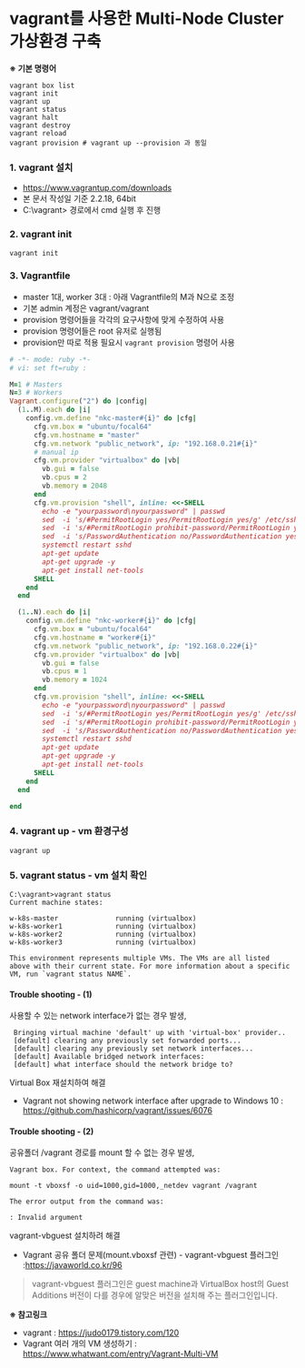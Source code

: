 vagrant를 사용한 Multi-Node Cluster 가상환경 구축
====

**※ 기본 명령어**
```
vagrant box list
vagrant init
vagrant up
vagrant status
vagrant halt
vagrant destroy
vagrant reload
vagrant provision # vagrant up --provision 과 동일
```

### 1. vagrant 설치
- https://www.vagrantup.com/downloads
- 본 문서 작성일 기준 2.2.18, 64bit
- C:\vagrant> 경로에서 cmd 실행 후 진행
### 2. vagrant init
```
vagrant init
```
### 3. Vagrantfile 
- master 1대, worker 3대 : 아래 Vagrantfile의 M과 N으로 조정
- 기본 admin 계정은 vagrant/vagrant
- provision 명령어들을 각각의 요구사항에 맞게 수정하여 사용
- provision 명령어들은 root 유저로 실행됨
- provision만 따로 적용 필요시 `vagrant provision` 명령어 사용
```ruby
# -*- mode: ruby -*-
# vi: set ft=ruby :

M=1 # Masters
N=3 # Workers
Vagrant.configure("2") do |config|
  (1..M).each do |i|
    config.vm.define "nkc-master#{i}" do |cfg|
      cfg.vm.box = "ubuntu/focal64"
      cfg.vm.hostname = "master"
      cfg.vm.network "public_network", ip: "192.168.0.21#{i}"
      # manual ip
      cfg.vm.provider "virtualbox" do |vb|
        vb.gui = false
        vb.cpus = 2
        vb.memory = 2048
      end
      cfg.vm.provision "shell", inline: <<-SHELL
        echo -e "yourpassword\nyourpassword" | passwd
        sed  -i 's/#PermitRootLogin yes/PermitRootLogin yes/g' /etc/ssh/sshd_config;
        sed  -i 's/#PermitRootLogin prohibit-password/PermitRootLogin yes/g' /etc/ssh/sshd_config;
        sed  -i 's/PasswordAuthentication no/PasswordAuthentication yes/g' /etc/ssh/sshd_config;
        systemctl restart sshd
        apt-get update
        apt-get upgrade -y
        apt-get install net-tools
      SHELL
    end
  end

  (1..N).each do |i|
    config.vm.define "nkc-worker#{i}" do |cfg|
      cfg.vm.box = "ubuntu/focal64"
      cfg.vm.hostname = "worker#{i}"
      cfg.vm.network "public_network", ip: "192.168.0.22#{i}"
      cfg.vm.provider "virtualbox" do |vb|
        vb.gui = false
        vb.cpus = 1
        vb.memory = 1024
      end
      cfg.vm.provision "shell", inline: <<-SHELL
        echo -e "yourpassword\nyourpassword" | passwd
        sed  -i 's/#PermitRootLogin yes/PermitRootLogin yes/g' /etc/ssh/sshd_config;
        sed  -i 's/#PermitRootLogin prohibit-password/PermitRootLogin yes/g' /etc/ssh/sshd_config;
        sed  -i 's/PasswordAuthentication no/PasswordAuthentication yes/g' /etc/ssh/sshd_config;
        systemctl restart sshd
        apt-get update
        apt-get upgrade -y
        apt-get install net-tools
      SHELL
    end
  end

end

```

### 4. vagrant up - vm 환경구성
```
vagrant up
```

### 5. vagrant status - vm 설치 확인
```
C:\vagrant>vagrant status
Current machine states:

w-k8s-master              running (virtualbox)
w-k8s-worker1             running (virtualbox)
w-k8s-worker2             running (virtualbox)
w-k8s-worker3             running (virtualbox)

This environment represents multiple VMs. The VMs are all listed
above with their current state. For more information about a specific
VM, run `vagrant status NAME`.
```


#### Trouble shooting - (1)
사용할 수 있는 network interface가 없는 경우 발생,
```
 Bringing virtual machine 'default' up with 'virtual-box' provider..
 [default] clearing any previously set forwarded ports...
 [default] clearing any previously set network interfaces...
 [default] Available bridged network interfaces:
 [default] what interface should the network bridge to?
```
Virtual Box 재설치하여 해결
- Vagrant not showing network interface after upgrade to Windows 10 : https://github.com/hashicorp/vagrant/issues/6076
#### Trouble shooting - (2)
공유폴더 /vagrant 경로를 mount 할 수 없는 경우 발생,
```
Vagrant box. For context, the command attempted was:

mount -t vboxsf -o uid=1000,gid=1000,_netdev vagrant /vagrant

The error output from the command was:

: Invalid argument
```
vagrant-vbguest 설치하려 해결
- Vagrant 공유 폴더 문제(mount.vboxsf 관련) - vagrant-vbguest 플러그인 :https://javaworld.co.kr/96
> vagrant-vbguest 플러그인은 guest machine과 VirtualBox host의 Guest Additions 버전이 다를 경우에 알맞은 버전을 설치해 주는 플러그인입니다.


**※ 참고링크**
- vagrant : https://judo0179.tistory.com/120
- Vagrant 여러 개의 VM 생성하기 : https://www.whatwant.com/entry/Vagrant-Multi-VM
